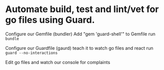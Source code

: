 
# Automate build, test and lint/vet for go files using Guard.

Configure our Gemfile (bundler)
	Add "gem 'guard-shell'" to Gemfile
	run `bundle`

Configure our Guardfile (gaurd)
	teach it to watch go files and react
	run `guard --no-interactions`

Edit go files and watch our console for complaints
